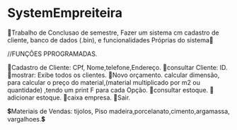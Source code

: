 # SystemEmpreiteira
🔴Trabalho de Conclusao de semestre, Fazer um sistema cm cadastro de cliente, banco de dados (.bin), e funcionalidades Próprias do sistema🔴

//FUNÇÕES PPROGRAMADAS.

💾Cadastro de Cliente: CPf, Nome,telefone,Endereço.
💾consultar Cliente: ID.
💾mostrar: Exibe todos os clientes.
💾Novo orçamento. calcular dimensão, para calcular o preço do material,(material multiplicado por m2 ou quantidade) ,tendo um print F para cada Opção.
💾consultar estoque.
💾adicionar estoque.
💾caixa empresa.
💾Sair.


💲Materiais de Vendas: tijolos, Piso madeira,porcelanato,cimento,argamassa, vargalhoes.💲
